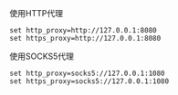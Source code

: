 使用HTTP代理
```
set http_proxy=http://127.0.0.1:8080
set https_proxy=http://127.0.0.1:8080
```

使用SOCKS5代理
```
set http_proxy=socks5://127.0.0.1:1080
set https_proxy=socks5://127.0.0.1:1080
```
